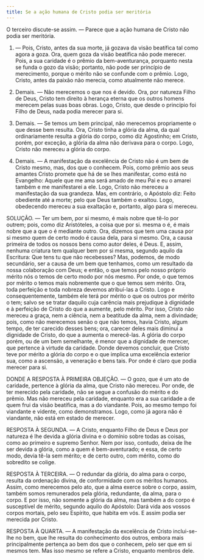 ```yaml
---
title: Se a ação humana de Cristo podia ser meritória
---
```


O terceiro discute-se assim. — Parece que a ação humana de Cristo não podia ser meritória.  

1. — Pois, Cristo, antes da sua morte, já gozava da visão beatífica tal como agora a goza. Ora, quem goza da visão beatifica não pode merecer. Pois, a sua caridade é o prêmio da bem-aventurança, porquanto nesta se funda o gozo da visão; portanto, não pode ser princípio de merecimento, porque o mérito não se confunde com o prêmio. Logo, Cristo, antes da paixão não merecia, como atualmente não merece.  

2. Demais. — Não merecemos o que nos é devido. Ora, por natureza Filho de Deus, Cristo tem direito à herança eterna que os outros homens merecem pelas suas boas obras. Logo, Cristo, que desde o princípio foi Filho de Deus, nada podia merecer para si.  

3. Demais. — Se temos um bem principal, não merecemos propriamente o que desse bem resulta. Ora, Cristo tinha a glória da alma, da qual ordinariamente resulta a glória do corpo, como diz Agostinho; em Cristo, porém, por exceção, a glória da alma não derivava para o corpo. Logo, Cristo não mereceu a glória do corpo.  

4. Demais. — A manifestação da excelência de Cristo não é um bem de Cristo mesmo, mas, dos que o conhecem. Pois, como prêmio aos seus amantes Cristo promete que há de se lhes manifestar, como está no Evangelho: Aquele que me ama será amado de meu Pai e eu o amarei também e me manifestarei a ele. Logo, Cristo não mereceu a manifestação da sua grandeza.  Mas, em contrário, o Apóstolo diz: Feito obediente até a morte; pelo que Deus também o exaltou. Logo, obedecendo mereceu a sua exaltação e, portanto, algo para si mereceu.  

SOLUÇÃO. — Ter um bem, por si mesmo, é mais nobre que tê-lo por outrem; pois, como diz Aristóteles, a coisa que por si. mesma o é, é mais nobre que a que o é mediante outro. Ora, dizemos que tem uma causa por si mesmo quem de certo modo é causa dela, para si mesmo. Ora, a causa primeira de todos os nossos bens como autor deles, é Deus. E, assim, nenhuma criatura tem qualquer bem por si mesma, segundo aquilo da Escritura: Que tens tu que não recebesses? Mas, podemos, de modo secundário, ser a causa de um bem que tenhamos, como um resultado da nossa colaboração com Deus; e então, o que temos pelo nosso próprio mérito nós o temos de certo modo por nós mesmo. Por onde, o que temos por mérito o temos mais nobremente que o que temos sem mérito.  Ora, toda perfeição e toda nobreza devemos atribuí-las a Cristo. Logo e consequentemente, também ele terá por mérito o que os outros por mérito o tem; salvo se se tratar daquilo cuja carência mais prejudique à dignidade e à perfeição de Cristo do que a aumente, pelo mérito. Por isso, Cristo não mereceu a graça, nem a ciência, nem a beatitude da alma, nem a divindade; pois, como não merecemos senão o que não temos, havia Cristo, algum tempo, de ter carecido desses bens; ora, carecer deles mais diminui a dignidade de Cristo, do que a aumenta o merecê-las. A glória do corpo porém, ou de um bem semelhante, é menor que a dignidade de merecer, que pertence à virtude da caridade. Donde devemos concluir, que Cristo teve por mérito a glória do corpo e o que implica uma excelência exterior sua, como a ascensão, a veneração e bens tais. Por onde é claro que podia merecer para si. 

DONDE A RESPOSTA À PRIMEIRA OBJEÇÃO. — O gozo, que é um ato de caridade, pertence à glória da alma, que Cristo não mereceu. Por onde, de ter merecido pela caridade, não se segue a confusão do mérito e do prêmio. Mas não mereceu pela caridade, enquanto era a sua caridade a de quem frui da visão beatífica, mas a do viandante. Pois, ao mesmo tempo foi viandante e vidente, como demonstramos. Logo, como já agora não é viandante, não está em estado de merecer.  

RESPOSTA À SEGUNDA. — A Cristo, enquanto Filho de Deus e Deus por natureza é lhe devida a glória divina e o domínio sobre todas as coisas, como ao primeiro e supremo Senhor. Nem por isso, contudo, deixa de lhe ser devida a glória, como a quem é bem-aventurado; e essa, de certo modo, devia tê-la sem mérito; e de certo outro, com mérito, como do sobredito se colige.  

RESPOSTA À TERCEIRA. — O redundar da glória, do alma para o corpo, resulta da ordenação divina, de conformidade com os méritos humanos. Assim, como merecemos pelo ato, que a alma exerce sobre o corpo, assim, também somos remunerados pela glória, redundante, da alma, para o corpo. E por isso, não somente a glória da alma, mas também a do corpo é susceptível de mérito, segundo aquilo do Apóstolo: Dará vida aos vossos corpos mortais, pelo seu Espírito, que habita em vós. E assim podia ser merecida por Cristo.  

RESPOSTA À QUARTA. — A manifestação da excelência de Cristo inclui-se-lhe no bem, que lhe resulta do conhecimento dos outros, embora mais principalmente pertença ao bem dos que o conhecem, pelo ser que em si mesmos tem. Mas isso mesmo se refere a Cristo, enquanto membros dele.